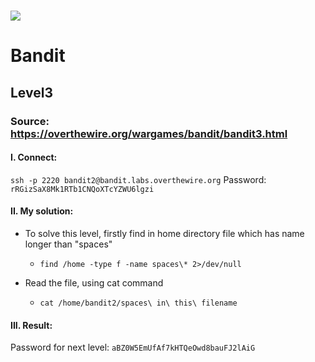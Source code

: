 # ![](https://overthewire.org/img/domokitten.png)

# Bandit

## Level3

### Source: <https://overthewire.org/wargames/bandit/bandit3.html>

#### I. Connect: 

`ssh -p 2220 bandit2@bandit.labs.overthewire.org`
Password: `rRGizSaX8Mk1RTb1CNQoXTcYZWU6lgzi`
#### II. My solution:
- To solve this level, firstly find in home directory file which has name longer than "spaces"
  - `find /home -type f -name spaces\* 2>/dev/null`

- Read the file, using cat command
  - `cat /home/bandit2/spaces\ in\ this\ filename`

#### III. Result:
Password for next level: `aBZ0W5EmUfAf7kHTQeOwd8bauFJ2lAiG`